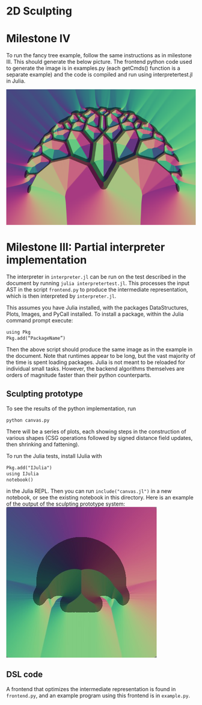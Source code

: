 # 2D Sculpting

# Milestone IV

To run the fancy tree example, follow the same instructions as in milestone III. This should generate the below picture. The frontend python code used to generate the image is in examples.py (each getCmds() function is a separate example) and the code is compiled and run using interpretertest.jl in Julia. 

![tree](tree.PNG)

# Milestone III: Partial interpreter implementation
The interpreter in `interpreter.jl` can be run on the test described in the document by running `julia interpretertest.jl`.
This processes the input AST in the script `frontend.py` to produce the intermediate representation, which is then interpreted by `interpreter.jl`.

This assumes you have Julia installed, with the packages DataStructures, Plots, Images, and PyCall installed. To install a package, within the Julia command prompt execute:
```
using Pkg
Pkg.add(“PackageName”)
```
Then the above script should produce the same image as in the example in the document.
Note that runtimes appear to be long, but the vast majority of the time is spent loading packages. Julia is not meant to be reloaded for individual small tasks. However, the backend algorithms themselves are orders of magnitude faster than their python counterparts.


## Sculpting prototype
To see the results of the python implementation, run
```
python canvas.py
```
There will be a series of plots, each showing steps in the construction of various shapes (CSG operations followed by signed distance field updates, then shrinking and fattening).

To run the Julia tests, install IJulia with
```
Pkg.add("IJulia")
using IJulia
notebook()
```
in the Julia REPL. Then you can run `include("canvas.jl")` in a new notebook, or see the existing notebook in this directory.
Here is an example of the output of the sculpting prototype system:
![Abstract mushroom](step5.jpg)

## DSL code
A frontend that optimizes the intermediate representation is found in `frontend.py`, and an example program using this frontend is in `example.py`.

